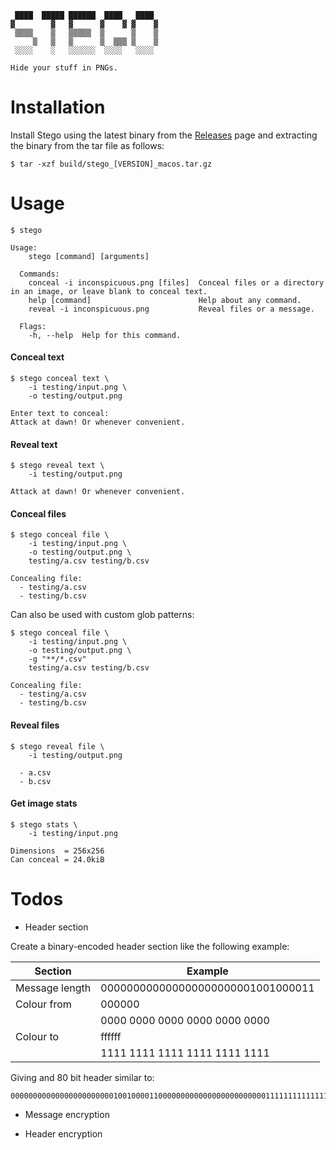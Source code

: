 ```
 ████  █████ ██████  ████   ████  
▓        ▓   ▓      ▓    ▓ ▓    ▓ 
 ▒▒▒▒    ▒   ▒▒▒▒▒  ▒      ▒    ▒ 
     ▒   ▒   ▒      ▒  ▒▒▒ ▒    ▒ 
 ░░░░    ░   ░░░░░░  ░░░░   ░░░░ 

Hide your stuff in PNGs.
```

# Installation

Install Stego using the latest binary from the [Releases](https://github.com/codingconcepts/stego/releases/latest) page and extracting the binary from the tar file as follows:

```
$ tar -xzf build/stego_[VERSION]_macos.tar.gz
```

# Usage

```
$ stego

Usage:
    stego [command] [arguments]

  Commands:
    conceal -i inconspicuous.png [files]  Conceal files or a directory in an image, or leave blank to conceal text.
    help [command]                        Help about any command.
    reveal -i inconspicuous.png           Reveal files or a message.

  Flags:
    -h, --help  Help for this command.
```

#### Conceal text

```
$ stego conceal text \
    -i testing/input.png \
    -o testing/output.png

Enter text to conceal:
Attack at dawn! Or whenever convenient.
```

#### Reveal text

```
$ stego reveal text \
    -i testing/output.png

Attack at dawn! Or whenever convenient.
```

#### Conceal files

```
$ stego conceal file \
    -i testing/input.png \
    -o testing/output.png \
    testing/a.csv testing/b.csv

Concealing file:
  - testing/a.csv
  - testing/b.csv
```

Can also be used with custom glob patterns:

```
$ stego conceal file \
    -i testing/input.png \
    -o testing/output.png \
    -g "**/*.csv"
    testing/a.csv testing/b.csv

Concealing file:
  - testing/a.csv
  - testing/b.csv
```

#### Reveal files

```
$ stego reveal file \
    -i testing/output.png

  - a.csv
  - b.csv
```

#### Get image stats

```
$ stego stats \
    -i testing/input.png

Dimensions  = 256x256
Can conceal = 24.0kiB
```

# Todos

* Header section

Create a binary-encoded header section like the following example:

| Section        | Example                           |
| -------        | -------                           |
| Message length | 000000000000000000000001001000011 |
| Colour from    | 000000
|                | 0000 0000 0000 0000 0000 0000     |
| Colour to      | ffffff                            |
|                | 1111 1111 1111 1111 1111 1111     |

Giving and 80 bit header similar to:

```
000000000000000000000001001000011000000000000000000000000111111111111111111111111
```

* Message encryption

* Header encryption